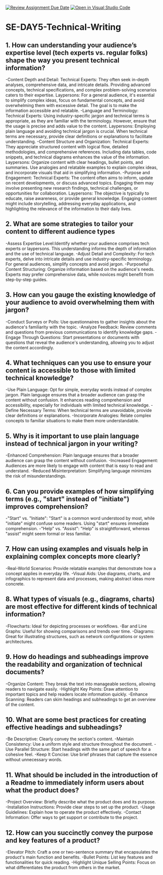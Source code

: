 [![Review Assignment Due Date](https://classroom.github.com/assets/deadline-readme-button-22041afd0340ce965d47ae6ef1cefeee28c7c493a6346c4f15d667ab976d596c.svg)](https://classroom.github.com/a/zsAR-pyY)
[![Open in Visual Studio Code](https://classroom.github.com/assets/open-in-vscode-2e0aaae1b6195c2367325f4f02e2d04e9abb55f0b24a779b69b11b9e10269abc.svg)](https://classroom.github.com/online_ide?assignment_repo_id=18588606&assignment_repo_type=AssignmentRepo)
# SE-DAY5-Technical-Writing
## 1. How can understanding your audience’s expertise level (tech experts vs. regular folks) shape the way you present technical information?
-Content Depth and Detail:
Technical Experts: They often seek in-depth analyses, comprehensive data, and intricate details. Providing advanced concepts, technical specifications, and complex problem-solving scenarios caters to their expertise.
Laypersons: For a general audience, it's essential to simplify complex ideas, focus on fundamental concepts, and avoid overwhelming them with excessive detail. The goal is to make the information accessible and relatable.
-Language and Terminology:
Technical Experts: Using industry-specific jargon and technical terms is appropriate, as they are familiar with the terminology. However, ensure that the usage is precise and adds value to the content.
Laypersons: Employing plain language and avoiding technical jargon is crucial. When technical terms are necessary, provide clear definitions or explanations to facilitate understanding.
-Content Structure and Organization:
Technical Experts: They appreciate structured content with logical flow, detailed methodologies, and comprehensive references. Including data tables, code snippets, and technical diagrams enhances the value of the information.
Laypersons: Organize content with clear headings, bullet points, and summaries. Use analogies and relatable examples to explain complex ideas, and incorporate visuals that aid in simplifying information.
-Purpose and Engagement:
Technical Experts: The content often aims to inform, update on recent developments, or discuss advanced topics. Engaging them may involve presenting new research findings, technical challenges, or opportunities for collaboration.
Laypersons: The objective is typically to educate, raise awareness, or provide general knowledge. Engaging content might include storytelling, addressing everyday applications, and highlighting the relevance of the information to their daily lives.
## 2. What are some strategies to tailor your content to different audience types
-Assess Expertise Level:Identify whether your audience comprises tech experts or laypersons. This understanding informs the depth of information and the use of technical language.
-Adjust Detail and Complexity: For tech experts, delve into intricate details and use industry-specific terminology. For general audiences, simplify concepts and avoid jargon.
-Purposeful Content Structuring: Organize information based on the audience's needs. Experts may prefer comprehensive data, while novices might benefit from step-by-step guides.

## 3. How can you gauge the existing knowledge of your audience to avoid overwhelming them with jargon?
-Conduct Surveys or Polls: Use questionnaires to gather insights about the audience's familiarity with the topic.
-Analyze Feedback: Review comments and questions from previous communications to identify knowledge gaps.
-Engage Through Questions: Start presentations or documents with questions that reveal the audience's understanding, allowing you to adjust the content accordingly.
## 4. What techniques can you use to ensure your content is accessible to those with limited technical knowledge?
-Use Plain Language: Opt for simple, everyday words instead of complex jargon. Plain language ensures that a broader audience can grasp the content without confusion. It enhances reading comprehension and accessibility, especially for individuals with limited technical knowledge.
-Define Necessary Terms: When technical terms are unavoidable, provide clear definitions or explanations.
-Incorporate Analogies: Relate complex concepts to familiar situations to make them more understandable.
## 5. Why is it important to use plain language instead of technical jargon in your writing?
-Enhanced Comprehension: Plain language ensures that a broader audience can grasp the content without confusion.
-Increased Engagement: Audiences are more likely to engage with content that is easy to read and understand.
-Reduced Misinterpretation: Simplifying language minimizes the risk of misunderstandings.

## 6. Can you provide examples of how simplifying terms (e.g., "start" instead of "initiate") improves comprehension?
-"Start" vs. "Initiate": "Start" is a common word understood by most, while "initiate" might confuse some readers. Using "start" ensures immediate comprehension.
-"Help" vs. "Assist": "Help" is straightforward, whereas "assist" might seem formal or less familiar.
## 7. How can using examples and visuals help in explaining complex concepts more clearly?
-Real-World Scenarios: Provide relatable examples that demonstrate how a concept applies in everyday life.
-Visual Aids: Use diagrams, charts, and infographics to represent data and processes, making abstract ideas more concrete.
## 8. What types of visuals (e.g., diagrams, charts) are most effective for different kinds of technical information?
-Flowcharts: Ideal for depicting processes or workflows.
-Bar and Line Graphs: Useful for showing comparisons and trends over time.
-Diagrams: Great for illustrating structures, such as network configurations or system architectures.
## 9. How do headings and subheadings improve the readability and organization of technical documents?
-Organize Content: They break the text into manageable sections, allowing readers to navigate easily.
-Highlight Key Points: Draw attention to important topics and help readers locate information quickly.
-Enhance Scanning: Readers can skim headings and subheadings to get an overview of the content.
## 10. What are some best practices for creating effective headings and subheadings?
-Be Descriptive: Clearly convey the section's content.
-Maintain Consistency: Use a uniform style and structure throughout the document.
-Use Parallel Structure: Start headings with the same part of speech for a cohesive feel.
-Keep It Concise: Use brief phrases that capture the essence without unnecessary words.
## 11. What should be included in the introduction of a Readme to immediately inform users about what the product does?
-Project Overview: Briefly describe what the product does and its purpose.
-Installation Instructions: Provide clear steps to set up the product.
-Usage Guidelines: Explain how to operate the product effectively.
-Contact Information: Offer ways to get support or contribute to the project.
## 12. How can you succinctly convey the purpose and key features of a product?
-Elevator Pitch: Craft a one or two-sentence summary that encapsulates the product's main function and benefits.
-Bullet Points: List key features and functionalities for quick reading.
-Highlight Unique Selling Points: Focus on what differentiates the product from others in the market.
